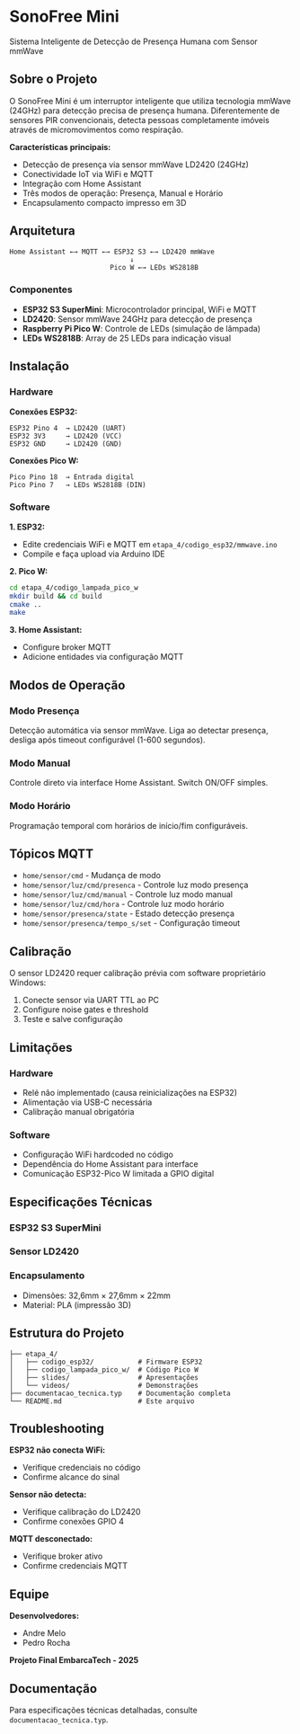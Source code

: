 # SonoFree Mini

Sistema Inteligente de Detecção de Presença Humana com Sensor mmWave

## Sobre o Projeto

O SonoFree Mini é um interruptor inteligente que utiliza tecnologia mmWave (24GHz) para detecção precisa de presença humana. Diferentemente de sensores PIR convencionais, detecta pessoas completamente imóveis através de micromovimentos como respiração.

**Características principais:**
- Detecção de presença via sensor mmWave LD2420 (24GHz)
- Conectividade IoT via WiFi e MQTT
- Integração com Home Assistant
- Três modos de operação: Presença, Manual e Horário
- Encapsulamento compacto impresso em 3D

## Arquitetura

```
Home Assistant ←→ MQTT ←→ ESP32 S3 ←→ LD2420 mmWave
                              ↓
                         Pico W ←→ LEDs WS2818B
```

### Componentes

- **ESP32 S3 SuperMini**: Microcontrolador principal, WiFi e MQTT
- **LD2420**: Sensor mmWave 24GHz para detecção de presença
- **Raspberry Pi Pico W**: Controle de LEDs (simulação de lâmpada)
- **LEDs WS2818B**: Array de 25 LEDs para indicação visual

## Instalação

### Hardware

**Conexões ESP32:**
```
ESP32 Pino 4  → LD2420 (UART)
ESP32 3V3     → LD2420 (VCC)
ESP32 GND     → LD2420 (GND)
```

**Conexões Pico W:**
```
Pico Pino 18  → Entrada digital
Pico Pino 7   → LEDs WS2818B (DIN)
```

### Software

**1. ESP32:**
- Edite credenciais WiFi e MQTT em `etapa_4/codigo_esp32/mmwave.ino`
- Compile e faça upload via Arduino IDE

**2. Pico W:**
```bash
cd etapa_4/codigo_lampada_pico_w
mkdir build && cd build
cmake ..
make
```

**3. Home Assistant:**
- Configure broker MQTT
- Adicione entidades via configuração MQTT

## Modos de Operação

### Modo Presença
Detecção automática via sensor mmWave. Liga ao detectar presença, desliga após timeout configurável (1-600 segundos).

### Modo Manual
Controle direto via interface Home Assistant. Switch ON/OFF simples.

### Modo Horário
Programação temporal com horários de início/fim configuráveis.

## Tópicos MQTT

- `home/sensor/cmd` - Mudança de modo
- `home/sensor/luz/cmd/presenca` - Controle luz modo presença
- `home/sensor/luz/cmd/manual` - Controle luz modo manual
- `home/sensor/luz/cmd/hora` - Controle luz modo horário
- `home/sensor/presenca/state` - Estado detecção presença
- `home/sensor/presenca/tempo_s/set` - Configuração timeout

## Calibração

O sensor LD2420 requer calibração prévia com software proprietário Windows:
1. Conecte sensor via UART TTL ao PC
2. Configure noise gates e threshold
3. Teste e salve configuração

## Limitações

### Hardware
- Relé não implementado (causa reinicializações na ESP32)
- Alimentação via USB-C necessária
- Calibração manual obrigatória

### Software
- Configuração WiFi hardcoded no código
- Dependência do Home Assistant para interface
- Comunicação ESP32-Pico W limitada a GPIO digital

## Especificações Técnicas

### ESP32 S3 SuperMini

### Sensor LD2420

### Encapsulamento
- Dimensões: 32,6mm × 27,6mm × 22mm
- Material: PLA (impressão 3D)

## Estrutura do Projeto

```
├── etapa_4/
│   ├── codigo_esp32/           # Firmware ESP32
│   ├── codigo_lampada_pico_w/  # Código Pico W
│   ├── slides/                 # Apresentações
│   └── videos/                 # Demonstrações
├── documentacao_tecnica.typ    # Documentação completa
└── README.md                   # Este arquivo
```

## Troubleshooting

**ESP32 não conecta WiFi:**
- Verifique credenciais no código
- Confirme alcance do sinal

**Sensor não detecta:**
- Verifique calibração do LD2420
- Confirme conexões GPIO 4

**MQTT desconectado:**
- Verifique broker ativo
- Confirme credenciais MQTT

## Equipe

**Desenvolvedores:**
- Andre Melo
- Pedro Rocha

**Projeto Final EmbarcaTech - 2025**

## Documentação

Para especificações técnicas detalhadas, consulte `documentacao_tecnica.typ`.
